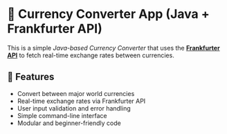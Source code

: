 # 💱 Currency Converter App (Java + Frankfurter API)

This is a simple *Java-based Currency Converter* that uses the **[Frankfurter API](https://www.frankfurter.app/)** to fetch real-time exchange rates between currencies.

## 🧰 Features

- Convert between major world currencies
- Real-time exchange rates via Frankfurter API
- User input validation and error handling
- Simple command-line interface
- Modular and beginner-friendly code
